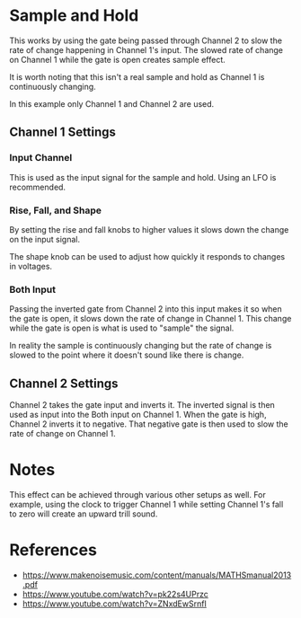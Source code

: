 # Sample and Hold
This works by using the gate being passed through Channel 2 to
slow the rate of change happening in Channel 1's input. The slowed
rate of change on Channel 1 while the gate is open creates sample
effect. 

It is worth noting that this isn't a real sample and hold as 
Channel 1 is continuously changing.

In this example only Channel 1 and Channel 2 are used.

## Channel 1 Settings
### Input Channel
This is used as the input signal for the sample and hold. Using an
LFO is recommended.

### Rise, Fall, and Shape
By setting the rise and fall knobs to higher values it slows down
the change on the input signal. 

The shape knob can be used to adjust how quickly it responds to 
changes in voltages.

### Both Input
Passing the inverted gate from Channel 2 into this input makes it
so when the gate is open, it slows down the rate of change
in Channel 1. This change while the gate is open is what is used
to "sample" the signal. 

In reality the sample is continuously changing but the rate of 
change is slowed to the point where it doesn't sound like there is
change.

## Channel 2 Settings
Channel 2 takes the gate input and inverts it. The inverted signal
is then used as input into the Both input on Channel 1. When the
gate is high, Channel 2 inverts it to negative. That negative gate
is then used to slow the rate of change on Channel 1. 

# Notes
This effect can be achieved through various other setups as well.
For example, using the clock to trigger Channel 1 while setting
Channel 1's fall to zero will create an upward trill sound.


# References
- https://www.makenoisemusic.com/content/manuals/MATHSmanual2013.pdf
- https://www.youtube.com/watch?v=pk22s4UPrzc
- https://www.youtube.com/watch?v=ZNxdEwSrnfI
